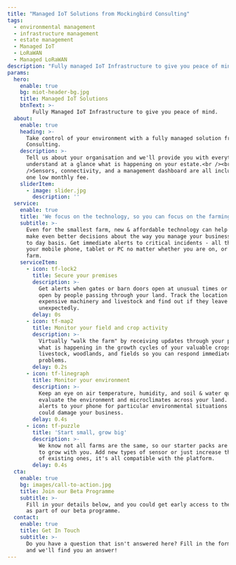 ```yaml
---
title: "Managed IoT Solutions from Mockingbird Consulting"
tags:
  - environmental management
  - infrastructure management
  - estate management
  - Managed IoT
  - LoRaWAN
  - Managed LoRaWAN
description: "Fully managed IoT Infrastructure to give you peace of mind."
params:
  hero:
    enable: true
    bg: miot-header-bg.jpg
    title: Managed IoT Solutions
    btnText: >-
        Fully Managed IoT Infrastructure to give you peace of mind.
  about:
    enable: true
    heading: >-
      Take control of your environment with a fully managed solution from Mockingbird
      Consulting.
    description: >-
      Tell us about your organisation and we'll provide you with everything you need to
      understand at a glance what is happening on your estate.<br /><br
      />Sensors, connectivity, and a management dashboard are all included for
      one low monthly fee.
    sliderItem:
      - image: slider.jpg
        description: ''
  service:
    enable: true
    title: 'We focus on the technology, so you can focus on the farming'
    subtitle: >-
      Even for the smallest farm, new & affordable technology can help you can
      make even better decisions about the way you manage your business on a day
      to day basis. Get immediate alerts to critical incidents - all through
      your mobile phone, tablet or PC no matter whether you are on, or off, your
      farm.
    serviceItem:
      - icon: tf-lock2
        title: Secure your premises
        description: >-
          Get alerts when gates or barn doors open at unusual times or are left
          open by people passing through your land. Track the location of
          expensive machinery and livestock and find out if they leave your land
          unexpectedly.
        delay: 0s
      - icon: tf-map2
        title: Monitor your field and crop activity
        description: >-
          Virtually "walk the farm" by receiving updates through your phone on
          what is happening in the growth cycles of your valuable crops,
          livestock, woodlands, and fields so you can respond immediately to
          problems.
        delay: 0.2s
      - icon: tf-linegraph
        title: Monitor your environment
        description: >-
          Keep an eye on air temperature, humidity, and soil & water quality to
          evaluate the environment and microclimates across your land. Get
          alerts to your phone for particular environmental situations that
          could damage your business.
        delay: 0.4s
      - icon: tf-puzzle
        title: 'Start small, grow big'
        description: >-
          We know not all farms are the same, so our starter packs are designed
          to grow with you. Add new types of sensor or just increase the number
          of existing ones, it's all compatible with the platform.
        delay: 0.4s
  cta:
    enable: true
    bg: images/call-to-action.jpg
    title: Join our Beta Programme
    subtitle: >-
      Fill in your details below, and you could get early access to the platform
      as part of our beta programme.
  contact:
    enable: true
    title: Get In Touch
    subtitle: >-
      Do you have a question that isn't answered here? Fill in the form below
      and we'll find you an answer!
---
```

